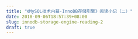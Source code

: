 ```yaml
---
title: "《MySQL技术内幕-InnoDB存储引擎》阅读小记（二）"
date: 2018-09-06T18:57:39+08:00
slug: innodb-storage-engine-reading-2
draft: true
---
```



